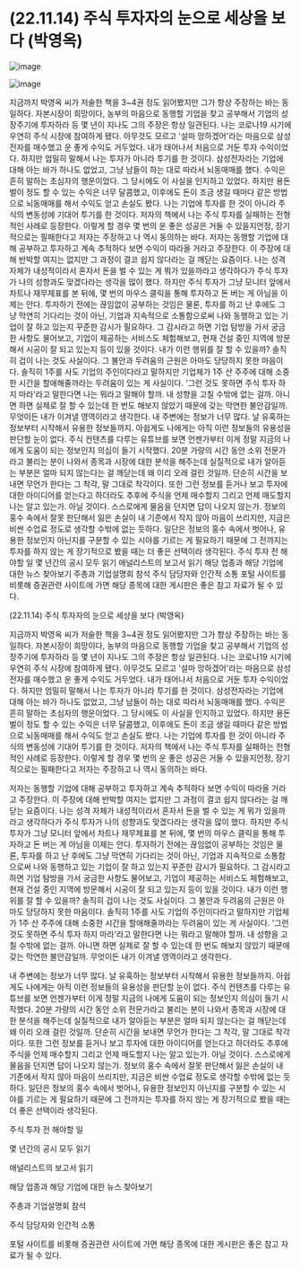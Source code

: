 # (22.11.14) 주식 투자자의 눈으로 세상을 보다 (박영옥)

![image](https://user-images.githubusercontent.com/43941383/201568643-8733208d-4617-441f-ab99-a9dc3111ec63.jpg)

![image](https://user-images.githubusercontent.com/43941383/201568643-8733208d-4617-441f-ab99-a9dc3111ec63.jpg)

지금까지 박영옥 씨가 저술한 책을 3~4권 정도 읽어봤지만 그가 항상 주장하는 바는 동일하다. 자본시장이 희망이다, 농부의 마음으로 동행할 기업을 찾고 공부해서 기업의 성장주기에 투자하라 등 몇 년이 지나도 그의 주장은 항상 일관된다. 나는 코로나19 시기에 우연히 주식 시장에 참여하게 됐다. 아무것도 모르고 '설마 망하겠어'라는 마음으로 삼성전자를 매수했고 운 좋게 수익도 거두었다. 내가 태어나서 처음으로 거둔 투자 수익이었다. 하지만 엄밀히 말해서 나는 투자가 아니라 투기를 한 것이다. 삼성전자라는 기업에 대해 아는 바가 하나도 없었고, 그냥 남들이 하는 대로 따라서 뇌동매매를 했다. 수익은 흔히 말하는 초심자의 행운이었다. 그 당시에도 이 사실을 인지하고 있었다. 하지만 용돈 벌이 정도 할 수 있는 수익은 너무 달콤했고, 이후에도 돈이 조금 생길 때마다 같은 방법으로 뇌동매매를 해서 수익도 얻고 손실도 봤다. 나는 기업에 투자를 한 것이 아니라 주식의 변동성에 기대어 투기를 한 것이다. 저자의 책에서 나는 주식 투자를 실패하는 전형적인 사례로 등장한다. 이렇게 할 경우 몇 번의 운 좋은 성공은 거둘 수 있을지언정, 장기적으로는 필패한다고 저자는 주장하고 나 역시 동의하는 바다.
저자는 동행할 기업에 대해 공부하고 투자하고 계속 추적하다 보면 수익이 따라올 거라고 주장한다. 이 주장에 대해 반박할 여지는 없지만 그 과정이 결코 쉽지 않다라는 걸 깨닫는 요즘이다. 나는 성격 자체가 내성적이라서 혼자서 돈을 벌 수 있는 게 뭐가 있을까라고 생각하다가 주식 투자가 나의 성향과도 맞겠다라는 생각을 많이 했다. 하지만 주식 투자가 그냥 모니터 앞에서 차트나 재무제표를 본 뒤에, 몇 번의 마우스 클릭을 통해 투자하고 돈 버는 게 아님을 이제는 안다. 투자하기 전에는 끊임없이 공부하는 것임은 물론, 투자를 하고 난 후에도 그냥 막연히 기다리는 것이 아닌, 기업과 지속적으로 소통함으로써 나와 동행하고 있는 기업이 잘 하고 있는지 꾸준한 감시가 필요하다. 그 감시라고 하면 기업 탐방을 가서 궁금한 사항도 물어보고, 기업이 제공하는 서비스도 체험해보고, 현재 건설 중인 지역에 방문해서 시공이 잘 되고 있는지 등이 있을 것이다. 내가 이런 행위를 잘 할 수 있을까? 솔직히 겁이 나는 것도 사실이다. 그 불안과 두려움의 근원은 아마도 당당하지 못한 마음이다. 솔직히 1주를 사도 기업의 주인이다라고 말하지만 기업체가 1주 산 주주에 대해 소중한 시간을 할애해줄까라는 두려움이 있는 게 사실이다. '그런 것도 못하면 주식 투자 하지 마라'라고 말한다면 나는 뭐라고 말해야 할까. 내 성향을 고칠 수밖에 없는 걸까. 아니면 하면 실제로 잘 할 수 있는데 한 번도 해보지 않았기 때문에 갖는 막연한 불안감일까. 무엇이든 내가 이겨낼 영역이라고 생각한다.
내 주변에는 정보가 너무 많다. 날 유혹하는 정보부터 시작해서 유용한 정보들까지. 아쉽게도 나에게는 아직 이런 정보들의 유용성을 판단할 눈이 없다. 주식 컨텐츠를 다루는 유튜브를 보면 언젠가부터 이게 정말 지금의 나에게 도움이 되는 정보인지 의심이 들기 시작했다. 20분 가량의 시간 동안 소위 전문가라고 불리는 분이 나와서 종목과 시장에 대한 분석을 해주는데 실질적으로 내가 알아듣는 부분은 얼마 되지 않는다는 걸 깨닫는데 왜 이리 오래 걸린 것일까. 단순히 시간을 보내면 무언가 한다는 그 착각, 말 그대로 착각이다. 또한 그런 정보를 듣거나 보고 투자에 대한 아이디어를 얻는다고 하더라도 추후에 주식을 언제 매수할지 그리고 언제 매도할지 나는 알고 있는가. 아닐 것이다. 스스로에게 물음을 던지면 답이 나오지 않는가. 정보의 홍수 속에서 잘못 판단해서 잃은 손실이 내 기준에서 작지 않아 마음이 쓰리지만, 지금은 비싼 수업료 정도로 생각할 수밖에 없는 듯하다. 일단은 정보의 홍수 속에서 벗어나, 유용한 정보인지 아닌지를 구분할 수 있는 시야를 기르는 게 필요하기 때문에 그 전까지는 투자를 하지 않는 게 장기적으로 봤을 때는 더 좋은 선택이라 생각된다.
주식 투자 전 해야할 일
몇 년간의 공시 모두 읽기
애널리스트의 보고서 읽기
해당 업종과 해당 기업에 대한 뉴스 찾아보기
주총과 기업설명회 참석
주식 담당자와 인간적 소통
포털 사이트를 비롯해 증권관련 사이트에 가면 해당 종목에 대한 게시판은 좋은 참고 자료가 될 수 있다.

(22.11.14) 주식 투자자의 눈으로 세상을 보다 (박영옥)

지금까지 박영옥 씨가 저술한 책을 3~4권 정도 읽어봤지만 그가 항상 주장하는 바는 동일하다. 자본시장이 희망이다, 농부의 마음으로 동행할 기업을 찾고 공부해서 기업의 성장주기에 투자하라 등 몇 년이 지나도 그의 주장은 항상 일관된다. 나는 코로나19 시기에 우연히 주식 시장에 참여하게 됐다. 아무것도 모르고 '설마 망하겠어'라는 마음으로 삼성전자를 매수했고 운 좋게 수익도 거두었다. 내가 태어나서 처음으로 거둔 투자 수익이었다. 하지만 엄밀히 말해서 나는 투자가 아니라 투기를 한 것이다. 삼성전자라는 기업에 대해 아는 바가 하나도 없었고, 그냥 남들이 하는 대로 따라서 뇌동매매를 했다. 수익은 흔히 말하는 초심자의 행운이었다. 그 당시에도 이 사실을 인지하고 있었다. 하지만 용돈 벌이 정도 할 수 있는 수익은 너무 달콤했고, 이후에도 돈이 조금 생길 때마다 같은 방법으로 뇌동매매를 해서 수익도 얻고 손실도 봤다. 나는 기업에 투자를 한 것이 아니라 주식의 변동성에 기대어 투기를 한 것이다. 저자의 책에서 나는 주식 투자를 실패하는 전형적인 사례로 등장한다. 이렇게 할 경우 몇 번의 운 좋은 성공은 거둘 수 있을지언정, 장기적으로는 필패한다고 저자는 주장하고 나 역시 동의하는 바다.

저자는 동행할 기업에 대해 공부하고 투자하고 계속 추적하다 보면 수익이 따라올 거라고 주장한다. 이 주장에 대해 반박할 여지는 없지만 그 과정이 결코 쉽지 않다라는 걸 깨닫는 요즘이다. 나는 성격 자체가 내성적이라서 혼자서 돈을 벌 수 있는 게 뭐가 있을까라고 생각하다가 주식 투자가 나의 성향과도 맞겠다라는 생각을 많이 했다. 하지만 주식 투자가 그냥 모니터 앞에서 차트나 재무제표를 본 뒤에, 몇 번의 마우스 클릭을 통해 투자하고 돈 버는 게 아님을 이제는 안다. 투자하기 전에는 끊임없이 공부하는 것임은 물론, 투자를 하고 난 후에도 그냥 막연히 기다리는 것이 아닌, 기업과 지속적으로 소통함으로써 나와 동행하고 있는 기업이 잘 하고 있는지 꾸준한 감시가 필요하다. 그 감시라고 하면 기업 탐방을 가서 궁금한 사항도 물어보고, 기업이 제공하는 서비스도 체험해보고, 현재 건설 중인 지역에 방문해서 시공이 잘 되고 있는지 등이 있을 것이다. 내가 이런 행위를 잘 할 수 있을까? 솔직히 겁이 나는 것도 사실이다. 그 불안과 두려움의 근원은 아마도 당당하지 못한 마음이다. 솔직히 1주를 사도 기업의 주인이다라고 말하지만 기업체가 1주 산 주주에 대해 소중한 시간을 할애해줄까라는 두려움이 있는 게 사실이다. '그런 것도 못하면 주식 투자 하지 마라'라고 말한다면 나는 뭐라고 말해야 할까. 내 성향을 고칠 수밖에 없는 걸까. 아니면 하면 실제로 잘 할 수 있는데 한 번도 해보지 않았기 때문에 갖는 막연한 불안감일까. 무엇이든 내가 이겨낼 영역이라고 생각한다.

내 주변에는 정보가 너무 많다. 날 유혹하는 정보부터 시작해서 유용한 정보들까지. 아쉽게도 나에게는 아직 이런 정보들의 유용성을 판단할 눈이 없다. 주식 컨텐츠를 다루는 유튜브를 보면 언젠가부터 이게 정말 지금의 나에게 도움이 되는 정보인지 의심이 들기 시작했다. 20분 가량의 시간 동안 소위 전문가라고 불리는 분이 나와서 종목과 시장에 대한 분석을 해주는데 실질적으로 내가 알아듣는 부분은 얼마 되지 않는다는 걸 깨닫는데 왜 이리 오래 걸린 것일까. 단순히 시간을 보내면 무언가 한다는 그 착각, 말 그대로 착각이다. 또한 그런 정보를 듣거나 보고 투자에 대한 아이디어를 얻는다고 하더라도 추후에 주식을 언제 매수할지 그리고 언제 매도할지 나는 알고 있는가. 아닐 것이다. 스스로에게 물음을 던지면 답이 나오지 않는가. 정보의 홍수 속에서 잘못 판단해서 잃은 손실이 내 기준에서 작지 않아 마음이 쓰리지만, 지금은 비싼 수업료 정도로 생각할 수밖에 없는 듯하다. 일단은 정보의 홍수 속에서 벗어나, 유용한 정보인지 아닌지를 구분할 수 있는 시야를 기르는 게 필요하기 때문에 그 전까지는 투자를 하지 않는 게 장기적으로 봤을 때는 더 좋은 선택이라 생각된다.

주식 투자 전 해야할 일

몇 년간의 공시 모두 읽기

애널리스트의 보고서 읽기

해당 업종과 해당 기업에 대한 뉴스 찾아보기

주총과 기업설명회 참석

주식 담당자와 인간적 소통

포털 사이트를 비롯해 증권관련 사이트에 가면 해당 종목에 대한 게시판은 좋은 참고 자료가 될 수 있다.

